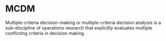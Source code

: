 # MCDM
Multiple-criteria decision-making or multiple-criteria decision analysis is a sub-discipline of operations research that explicitly evaluates multiple conflicting criteria in decision making. 
